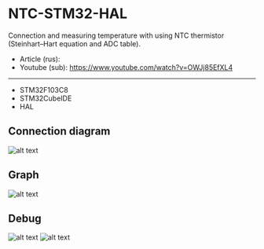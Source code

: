 # NTC-STM32-HAL
 Connection and measuring temperature with using NTC thermistor (Steinhart–Hart equation and ADC table).
* Article (rus): 
* Youtube (sub): https://www.youtube.com/watch?v=OWJj85EfXL4
___
* STM32F103C8
* STM32CubeIDE
* HAL
 ## Connection diagram
  ![alt text](https://cxemka.com/upload/art/ntc_stm32/ntc_10k_stm32_connection.svg)
 ## Graph
 ![alt text](https://cxemka.com/upload/art/ntc_stm32/ntc_10k_characteristic_res_tmp.svg)
 ## Debug
  ![alt text](https://cxemka.com/upload/art/ntc_stm32/le_ntc_ntp.png)
  ![alt text](https://cxemka.com/upload/art/ntc_stm32/smw_graph_ntc_10k.png)
